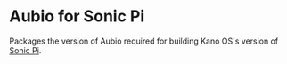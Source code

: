 # Aubio for Sonic Pi

Packages the version of Aubio required for building Kano OS's version
of [Sonic Pi](https://github.com/KanoComputing/sonic-pi).
